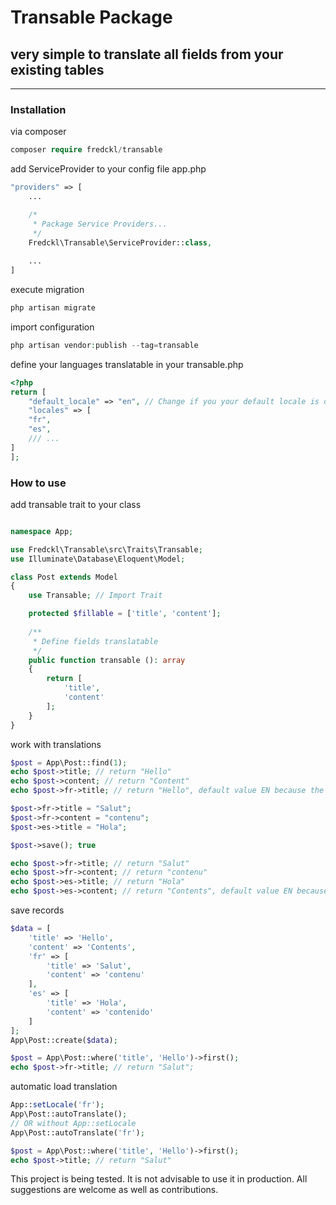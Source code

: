 # Transable Package
##  very simple to translate all fields from your existing tables
____
### Installation
via composer
```php
composer require fredckl/transable
```

add ServiceProvider to your config file app.php

```php
"providers" => [
    ...

    /*
     * Package Service Providers...
     */
    Fredckl\Transable\ServiceProvider::class,
    
    ...
]
``` 

execute migration
```php
php artisan migrate
```

import configuration
```php
php artisan vendor:publish --tag=transable
```

define your languages translatable in your transable.php
```php
<?php
return [
    "default_locale" => "en", // Change if you your default locale is different
    "locales" => [
    "fr",
    "es",
    /// ...
]
];
```


### How to use

add transable trait to your class
```php

namespace App;

use Fredckl\Transable\src\Traits\Transable;
use Illuminate\Database\Eloquent\Model;

class Post extends Model
{
    use Transable; // Import Trait

    protected $fillable = ['title', 'content'];
    
    /**
     * Define fields translatable
     */
    public function transable (): array
    {
        return [
            'title', 
            'content'
        ];
    }
}
```

work with translations
```php
$post = App\Post::find(1);
echo $post->title; // return "Hello"
echo $post->content; // return "Content"
echo $post->fr->title; // return "Hello", default value EN because the value not exists

$post->fr->title = "Salut";
$post->fr->content = "contenu";
$post->es->title = "Hola";

$post->save(); true

echo $post->fr->title; // return "Salut"
echo $post->fr->content; // return "contenu"
echo $post->es->title; // return "Hola"  
echo $post->es->content; // return "Contents", default value EN because the value not exists
```

save records
```php
$data = [
    'title' => 'Hello',
    'content' => 'Contents',
    'fr' => [
        'title' => 'Salut',
        'content' => 'contenu'
    ],
    'es' => [
        'title' => 'Hola',
        'content' => 'contenido'
    ]
];
App\Post::create($data);

$post = App\Post::where('title', 'Hello')->first();
echo $post->fr->title; // return "Salut";
```

automatic load translation
```php
App::setLocale('fr');
App\Post::autoTranslate();
// OR without App::setLocale
App\Post::autoTranslate('fr');

$post = App\Post::where('title', 'Hello')->first();
echo $post->title; // return "Salut"
```

This project is being tested. It is not advisable to use it in production.
All suggestions are welcome as well as contributions.

